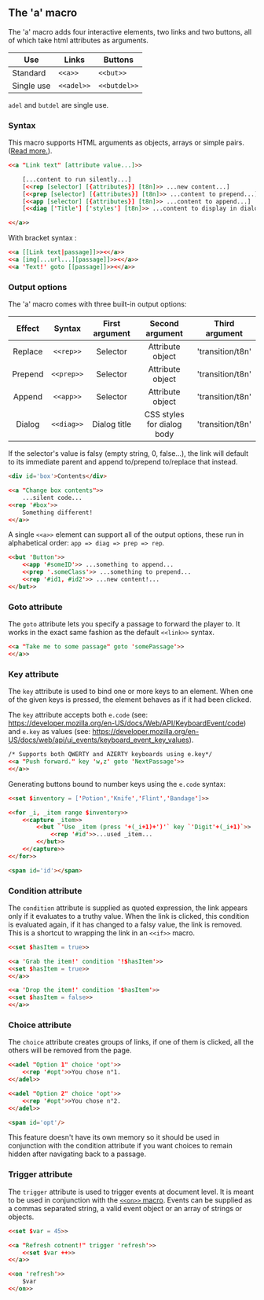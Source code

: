 ## The 'a' macro ##

The 'a' macro adds four interactive elements, two links and two buttons, all of which take html attributes as arguments.

| Use | Links | Buttons |
|------------|------------|------------|
| Standard | `<<a>>` | `<<but>>` |
| Single use | `<<adel>>` | `<<butdel>>` |

`adel` and `butdel` are single use.

### Syntax ###

This macro supports HTML arguments as objects, arrays or simple pairs. ([Read more.](../htmlarguments.md)).

```html
<<a "Link text" [attribute value...]>>

	[...content to run silently...]
	[<<rep [selector] [{attributes}] [t8n]>> ...new content...]
	[<<prep [selector] [{attributes}] [t8n]>> ...content to prepend...]
	[<<app [selector] [{attributes}] [t8n]>> ...content to append...]
	[<<diag ['Title'] ['styles'] [t8n]>> ...content to display in dialog...]

<</a>>
```

With bracket syntax :

```html
<<a [[Link text|passage]]>><</a>>
<<a [img[...url...][passage]]>><</a>>
<<a 'Text!' goto [[passage]]>><</a>>
```

### Output options ###

The 'a' macro comes with three built-in output options:

| Effect | Syntax | First argument | Second argument | Third argument |
|:------------:|:------------:|:------------:|:------------:|:------------:|
| Replace | `<<rep>>` | Selector | Attribute object | 'transition/t8n'
| Prepend | `<<prep>>`| Selector | Attribute object | 'transition/t8n'
| Append | `<<app>>` | Selector |  Attribute object | 'transition/t8n'
| Dialog | `<<diag>>` | Dialog title | CSS styles for dialog body | 'transition/t8n'

If the selector's value is falsy (empty string, 0, false...), the link will default to its immediate parent and append to/prepend to/replace that instead.

```html
<div id='box'>Contents</div>

<<a "Change box contents">>
	...silent code...
<<rep '#box'>>
	Something different!
<</a>>
```

A single `<<a>>` element can support all of the output options, these run in alphabetical order: `app => diag => prep => rep`.

```html
<<but 'Button'>>
	<<app '#someID'>> ...something to append...
	<<prep '.someClass'>> ...something to prepend...
	<<rep '#id1, #id2'>> ...new content!...
<</but>>
```

### Goto attribute ###

The `goto` attribute lets you specify a passage to forward the player to. It works in the exact same fashion as the default `<<link>>` syntax.

```html
<<a "Take me to some passage" goto 'somePassage'>>
<</a>>
```

### Key attribute ###

The `key` attribute is used to bind one or more keys to an element. When one of the given keys is pressed, the element behaves as if it had been clicked.

The `key` attribute accepts both `e.code` (see: https://developer.mozilla.org/en-US/docs/Web/API/KeyboardEvent/code) and `e.key` as values (see: https://developer.mozilla.org/en-US/docs/web/api/ui_events/keyboard_event_key_values).

```html
/* Supports both QWERTY and AZERTY keyboards using e.key*/
<<a "Push forward." key 'w,z' goto 'NextPassage'>>
<</a>>
```

Generating buttons bound to number keys using the `e.code` syntax:

```html
<<set $inventory = ['Potion','Knife','Flint','Bandage']>>

<<for _i, _item range $inventory>>
	<<capture _item>>
		<<but `'Use _item (press '+(_i+1)+')'` key `'Digit'+(_i+1)`>>
			<<rep '#id'>>...used _item...
		<</but>>
	<</capture>>
<</for>>

<span id='id'></span>
```

### Condition attribute ###

The `condition` attribute is supplied as quoted expression, the link appears only if it evaluates to a truthy value. When the link is clicked, this condition is evaluated again, if it has changed to a falsy value, the link is removed.
This is a shortcut to wrapping the link in an `<<if>>` macro.

```html
<<set $hasItem = true>>

<<a 'Grab the item!' condition '!$hasItem'>>
<<set $hasItem = true>>
<</a>>

<<a 'Drop the item!' condition '$hasItem'>>
<<set $hasItem = false>>
<</a>>
```

### Choice attribute ###

The `choice` attribute creates groups of links, if one of them is clicked, all the others will be removed from the page. 

```html
<<adel "Option 1" choice 'opt'>>
	<<rep '#opt'>>You chose n°1.
<</adel>>

<<adel "Option 2" choice 'opt'>>
	<<rep '#opt'>>You chose n°2.
<</adel>>

<span id='opt'/>
```

This feature doesn't have its own memory so it should be used in conjunction with the condition attribute if you want choices to remain hidden after navigating back to a passage.

### Trigger attribute ###

The `trigger` attribute is used to trigger events at document level. It is meant to be used in conjunction with the [`<<on>>` macro](../on-macro). Events can be supplied as a commas separated string, a valid event object or an array of strings or objects.

```html
<<set $var = 45>>

<<a "Refresh cotnent!" trigger 'refresh'>>
	<<set $var ++>>
<</a>>

<<on 'refresh'>>
	$var
<</on>>
```
